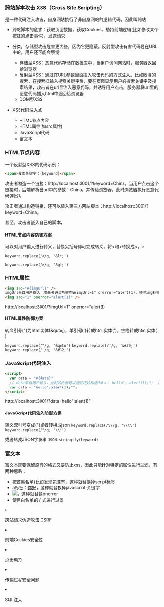 ### 跨站脚本攻击 XSS（Cross Site Scripting）
是一种代码注入攻击，自身网站执行了非自身网站的逻辑代码，因此叫跨站
- 跨站脚本的危害：获取页面数据，获取Cookies，劫持前端逻辑(比如修改某个按钮的点击事件)，发送请求
- 分类。存储型攻击危害更大些，因为它更隐蔽。反射型攻击有害代码是在URL中的，用户还可能会察觉
  + 存储型XSS：恶意代码存储在数据库中，当用户访问网站时，服务器返回給浏览器
  + 反射型XSS：通过在URL参数里面插入攻击代码的方式注入。比如微博的搜索，在搜索框输入搜索关键字后，要在页面显示用户的搜索关键字及搜索结果，攻击者在url里注入恶意代码，并诱导用户点击，服务器将url里的恶意代码插入html中返回给浏览器
  + DOM型XSS

- XSS代码注入点
  + HTML节点内容
  + HTML属性(如src属性)
  + JavaScript代码
  + 富文本

### HTML节点内容
一个反射型XSS的代码示例：
```html
<span>搜索关键字：{keyword}</span>
```
攻击者构造一个链接：http://localhost:3001/?keyword=<script>alert(1)</script>China。当用户点击这个链接时，后端解析出url中的参数：<script>alert(1)</script>China。并传给浏览器，此时浏览器执行恶意代码弹出1。

攻击者通过构造链接，还可以植入第三方网站脚本：http://localhost:3001/?keyword=<script src="http://cdn.jquery.js"></script>China。

甚至，攻击者嵌入自己的脚本，<script src="http://my.attack.js"></script>

#### HTML节点内容防御方案
可以对用户输入进行转义，替换尖括号即可完成转义，将<和>转换成&lt;，&gt;

`keyword.replace(/</g, '&lt;')`

`keyword.replace(/>/g, '&gt;')`



### HTML属性
```html
<img src="#{imgUrl}" />
imgUrl来自用户输入，攻击者通过巧妙构造imgUrl=1" onerror="alert(1)，使得img标签变成如下这样：
<img src="1" onerror="alert(1)" />
```
http://localhost:3001/?imgUrl=1" onerror="alert(1)

#### HTML属性防御方案
转义引号(")为html实体(&quto;)，单引号(')转成html实体(&#39;)，空格转成html实体(&#32;)

`keyword.replace(/"/g, '&quto')`
`keyword.replace(/'/g, '&#39;')`
`keyword.replace(/ /g, '&#32;')`



### JavaScript代码注入
```html
<script>
  var data = "#{data}"
  // data来自用户输入，此时攻击者可以通过巧妙构造data： hello"; alert(1);";  此时data变成了下面这样：
  var data = "hello";alert(1);"";
</script>
```  
http://localhost:3001/?data=hello";alert(1)"


#### JavaScript代码注入防御方案
转义双引号变成(\")或者转换成json
`keyword.replace(/\\/g, '\\\\')`
`keyword.replace(/"/g, '\\"')`

或者转成JSON字符串
`JSON.stringify(keyword)`




### 富文本
富文本既要保留原有的格式又要防止xss，因此只能针对特定的属性进行过滤，有两种思路：
- 按照黑名单(比如发现包含有<script> 或者onerror等属性就过滤到这个单词)，这种方式相对简单，但是html属性多种多样，很容易遗漏个别属性
- 按照白名单(比如只保留部分标签和属性)的方式做过滤，这种方式防御能力比较彻底，实现方式相对繁琐。需要将html完全解析成抽象语法树然后进行过滤

#### 富文本攻击方式
```html
<font color="red">这是红色字</font><br/><script>document.write("xss")</script>
```

```html
<a href="javascript:alert(1)">hello</a>
```

```html
<img src="abc" onerror="alert(1)" />
```

#### 富文本攻击防御方案
##### 黑名单方式
```html
var xssFilter = function(html){
  html = html.replace(/<\s*\/?script\s*>/g, '')
  html = html.replace(/javascript:[^'"]*/g, '')
  html = html.replace(/onerror\s*=\s*['"]?[^'"]*['"]?/g, '')
}
```
##### 白名单方式
保留部分标签和属性
```javascript
// html为要处理的富文本字符串
var xssFilter = function(html){
  if(!html) return '';
  var cheerio = require('cheerio') // 借助cheerio这个库
  var $ = cheerio.load(html)
  // 白名单
  var whiteList = {
    'img': ['src'],
    'font': ['color', 'size'],
    'a': ['href']
  }
  $('*').each(function(index, elem){
    if(!whiteList[elem.name]){
      $(elem).remove();
      return;
    }
    
    for(var attr in elem.attribs){
      if(whiteList[elem.name].indexOf(attr) === -1){
        $(elem).attr(attr, null)
      }
    }
    
    
  })
  
  return $.html()
}

```

### XSS防御方案

#### 参数出现在HTML内容或属性
-  浏览器自带的防御措施，通过后端设置响应头X-XSS-Protection打开浏览器自带的防御措施。这种只能防御反射型的xss，也就是URL中的参数再次出现在页面中，并且是参数出现在HTML内容或者属性上，防御不了js代码等。

- CSP(Content Security Policy)。内容安全策略，用于指定哪些内容可执行。这样只需要将用户输入的部分标为不执行，就不会有什么危害
      CSP是http的头，里面规定了可以限制哪些来源，比如child-src，connect-src，default-src，font-src，frame-src，
      img-src，manifest-src，media-src，object-src，script-src，style-src，worker-src

      
   
    + HTML属性，<img src={src}>，这种攻击原理是通过构造src关闭"，比如src = '/images" onerror="alert(2)'，因此转义"号，即把"号转成&quto;即可防御
    
    + JavaScript代码中的如何防御。<script> var data={data} <script>，加入data="hello";alert(1);""。因此只需要转义"号成\"，或者转换使用
      JSON.stringify转换一下   
      
    + 富文本，也是比较麻烦的防御。这种防御只能按照黑名单(比如发现包含有<script> 或者onerror等属性就过滤到这个单词)或者白名单(比如只保留部分标签和属性)的方式做过滤
        + script：<script>alert(1)</script>，这种就替换掉script标签
        + a标签：<a href="javascript:alert(3)">你好</a>，这种就替换掉javascript:关键字
        + <img src="abc" onerror="alert(1)">，这种就替换onerror
        + 使用白名单的方式进行过滤

   
- 跨站请求伪造攻击 CSRF
- 前端Cookies安全性
- 点击劫持
- 传输过程安全问题
- SQL注入
